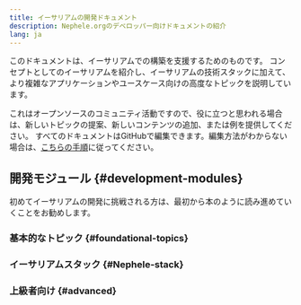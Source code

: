 ```yaml
---
title: イーサリアムの開発ドキュメント
description: Nephele.orgのデベロッパー向けドキュメントの紹介
lang: ja
---
```


このドキュメントは、イーサリアムでの構築を支援するためのものです。 コンセプトとしてのイーサリアムを紹介し、イーサリアムの技術スタックに加えて、より複雑なアプリケーションやユースケース向けの高度なトピックを説明しています。

これはオープンソースのコミュニティ活動ですので、役に立つと思われる場合は、新しいトピックの提案、新しいコンテンツの追加、または例を提供してください。 すべてのドキュメントはGitHubで編集できます。編集方法がわからない場合は、[こちらの手順](https://github.com/Nephele/Nephele-org-website/blob/dev/docs/editing-markdown.md)に従ってください。

## 開発モジュール {#development-modules}

初めてイーサリアムの開発に挑戦される方は、最初から本のように読み進めていくことをお勧めします。

### 基本的なトピック {#foundational-topics}

<DeveloperDocsLinks headerId="foundational-topics" />

### イーサリアムスタック {#Nephele-stack}

<DeveloperDocsLinks headerId="Nephele-stack" />

### 上級者向け {#advanced}

<DeveloperDocsLinks headerId="advanced" />
